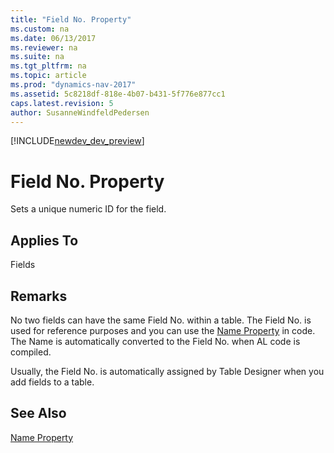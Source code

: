 ```yaml
---
title: "Field No. Property"
ms.custom: na
ms.date: 06/13/2017
ms.reviewer: na
ms.suite: na
ms.tgt_pltfrm: na
ms.topic: article
ms.prod: "dynamics-nav-2017"
ms.assetid: 5c8218df-818e-4b07-b431-5f776e877cc1
caps.latest.revision: 5
author: SusanneWindfeldPedersen
---
```


[!INCLUDE[newdev_dev_preview](../includes/newdev_dev_preview.md)]

# Field No. Property
Sets a unique numeric ID for the field.  
  
## Applies To  
 Fields  
  
## Remarks  
 No two fields can have the same Field No. within a table. The Field No. is used for reference purposes and you can use the [Name Property](devenv-name-property.md) in code. The Name is automatically converted to the Field No. when AL code is compiled.  
  
 Usually, the Field No. is automatically assigned by Table Designer when you add fields to a table.  
  
## See Also  
 [Name Property](devenv-name-property.md)